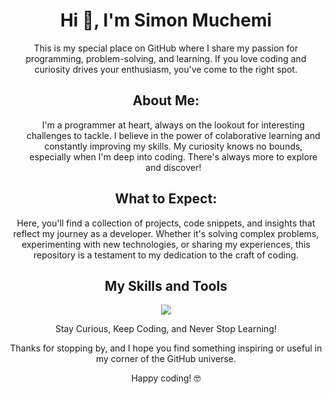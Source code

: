 <h1 align="center">Hi 👋, I'm Simon Muchemi</h1>
<!DOCTYPE html>
<html>
<body>
    <p align="center">This is my special place on GitHub where I share my passion for programming, problem-solving, and learning. If you love coding and curiosity drives your enthusiasm, you've come to the right spot.</p>

   <h2 align="center">About Me:</h2>
   <ul style="list-style-position: inside;">
       <p align="center">I'm a programmer at heart, always on the lookout for interesting challenges to tackle.
       I believe in the power of colaborative learning and constantly improving my skills.
       My curiosity knows no bounds, especially when I'm deep into coding. There's always more to explore and discover!</p>
   </ul>

   <h2 align="center">What to Expect:</h2>
   <p align="center">Here, you'll find a collection of projects, code snippets, and insights that reflect my journey as a developer. Whether it's solving complex problems, experimenting with new technologies, or sharing my experiences, this repository is a testament to my dedication to the craft of coding.</p>
   <h2 align="center"> My Skills and Tools</h2>
<p align="center">
  <a href="https://skillicons.dev">
    <img src="https://skillicons.dev/icons?i=js,html,css,react,vite,java,mysql,git,github,vscode&perline=7" />
  </a>
</p>

   <p align="center">Stay Curious, Keep Coding, and Never Stop Learning!</p>

  <p align="center">Thanks for stopping by, and I hope you find something inspiring or useful in my corner of the GitHub universe.</p>

  <p align="center">Happy coding! 🤓</p>

</body>
</html>
